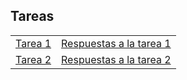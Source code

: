 ## Tareas


           
           
| |  |
|---|---|
| [Tarea 1](https://rojasirvin.github.io/ECNII2020/tareas/tarea1.html) | [Respuestas a la tarea 1](https://rojasirvin.github.io/ECNII2020/tareas/tarea1_respuestas.html)  |
| [Tarea 2](https://rojasirvin.github.io/ECNII2020/tareas/tarea2.html)  |  [Respuestas a la tarea 2](https://rojasirvin.github.io/ECNII2020/tareas/tarea2_respuestas.html) |